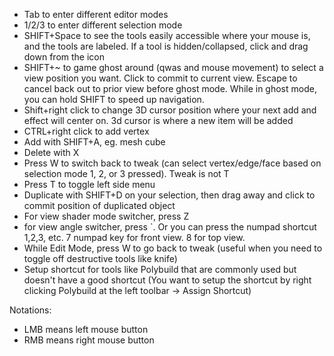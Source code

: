 
- Tab to enter different editor modes
- 1/2/3 to enter different selection mode
- SHIFT+Space to see the tools easily accessible where your mouse is, and the tools are labeled. If a tool is hidden/collapsed, click and drag down from the icon
- SHIFT+~ to game ghost around (qwas and mouse movement) to select a view position you want. Click to commit to current view. Escape to cancel back out to prior view before ghost mode. While in ghost mode, you can hold SHIFT to speed up navigation.
- Shift+right click to change 3D cursor position where your next add and effect will center on. 3d cursor is where a new item will be added
- CTRL+right click to add vertex
- Add with SHIFT+A, eg. mesh cube
- Delete with X
- Press W to switch back to tweak (can select vertex/edge/face based on selection mode 1, 2, or 3 pressed). Tweak is not T
- Press T to toggle left side menu
- Duplicate with SHIFT+D on your selection, then drag away and click to commit position of duplicated object
- For view shader mode switcher, press Z
- for view angle switcher, press \`. Or you can press the numpad shortcut 1,2,3, etc. 7 numpad key for front view. 8 for top view.
- While Edit Mode, press W to go back to tweak (useful when you need to toggle off destructive tools like knife)
- Setup shortcut for tools like Polybuild that are commonly used but doesn't have a good shortcut (You want to setup the shortcut by right clicking Polybuild at the left toolbar -> Assign Shortcut)


Notations:
- LMB means left mouse button
- RMB means right mouse button
